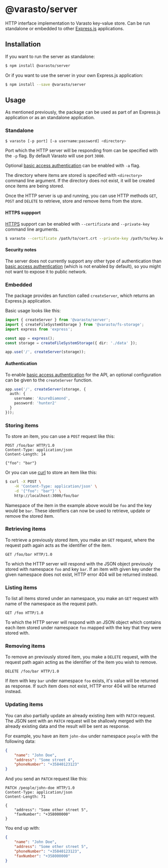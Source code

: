 # @varasto/server

HTTP interface implementation to Varasto key-value store. Can be run standalone
or embedded to other [Express.js] applications.

[express.js]: https://expressjs.com

## Installation

If you want to run the server as standalone:

```sh
$ npm install @varasto/server
```

Or if you want to use the server in your own Express.js application:

```sh
$ npm install --save @varasto/server
```

## Usage

As mentioned previously, the package can be used as part of an Express.js
application or as an standalone application.

### Standalone

```sh
$ varasto [-p port] [-a username:password] <directory>
```

Port which the HTTP server will be responding from can be specified with the
`-p` flag. By default Varasto will use port `3000`.

Optional [basic access authentication] can be enabled with `-a` flag.

The directory where items are stored is specified with `<directory>` command
line argument. If the directory does not exist, it will be created once items
are being stored.

Once the HTTP server is up and running, you can use HTTP methods `GET`, `POST`
and `DELETE` to retrieve, store and remove items from the store.

#### HTTPS suppport

[HTTPS] support can be enabled with `--certificate` and `--private-key` command
line arguments.

```sh
$ varasto --certificate /path/to/cert.crt --private-key /path/to/key.key
```

[https]: https://en.wikipedia.org/wiki/HTTPS

#### Security notes

The server does not currently support any other type of authentication than
[basic access authentication] (which is not enabled by default), so you might
not want to expose it to public network.

[basic access authentication]: https://en.wikipedia.org/wiki/Basic_access_authentication

### Embedded

The package provides an function called `createServer`, which returns an
Express.js application.

Basic usage looks like this:

```TypeScript
import { createServer } from '@varasto/server';
import { createFileSystemStorage } from '@varasto/fs-storage';
import express from 'express';

const app = express();
const storage = createFileSystemStorage({ dir: './data' });

app.use('/', createServer(storage));
```

#### Authentication

To enable [basic access authentication] for the API, an optional configuration
can be given to the `createServer` function.

```TypeScript
app.use('/', createServer(storage, {
  auth: {
    username: 'AzureDiamond',
    password: 'hunter2'
  }
}));
```

### Storing items

To store an item, you can use a `POST` request like this:

```http
POST /foo/bar HTTP/1.0
Content-Type: application/json
Content-Length: 14

{"foo": "bar"}
```

Or you can use [curl](https://curl.haxx.se) to store an item like this:

```bash
$ curl -X POST \
    -H 'Content-Type: application/json' \
    -d '{"foo": "bar"}' \
    http://localhost:3000/foo/bar
```

Namespace of the item in the example above would be `foo` and the key would be
`bar`. These identifiers can now be used to retrieve, update or remove the
stored item.

### Retrieving items

To retrieve a previously stored item, you make an `GET` request, where the
request path again acts as the identifier of the item.

```http
GET /foo/bar HTTP/1.0
```

To which the HTTP server will respond with the JSON object previously stored
with namespace `foo` and key `bar`. If an item with given key under the given
namespace does not exist, HTTP error 404 will be returned instead.

### Listing items

To list all items stored under an namespace, you make an `GET` request with
name of the namespace as the request path.

```http
GET /foo HTTP/1.0
```

To which the HTTP server will respond with an JSON object which contains
each item stored under namespace `foo` mapped with the key that they were
stored with.

### Removing items

To remove an previously stored item, you make a `DELETE` request, with the
request path again acting as the identifier of the item you wish to remove.

```http
DELETE /foo/bar HTTP/1.0
```

If item with key `bar` under namespace `foo` exists, it's value will be
returned as response. If such item does not exist, HTTP error 404 will be
returned instead.

### Updating items

You can also partially update an already existing item with `PATCH` request.
The JSON sent with an `PATCH` request will be shallowly merged with the already
existing data and the result will be sent as response.

For example, you have an item `john-doe` under namespace `people` with the
following data:

```JSON
{
    "name": "John Doe",
    "address": "Some street 4",
    "phoneNumber": "+35840123123"
}
```

And you send an `PATCH` request like this:

```http
PATCH /people/john-doe HTTP/1.0
Content-Type: application/json
Content-Length: 71

{
    "address": "Some other street 5",
    "faxNumber": "+358000000"
}
```

You end up with:

```JSON
{
    "name": "John Doe",
    "address": "Some other street 5",
    "phoneNumber": "+35840123123",
    "faxNumber": "+358000000"
}
```
